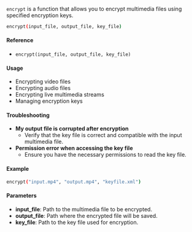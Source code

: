 


`encrypt` is a function that allows you to encrypt multimedia files using specified encryption keys.

```bash
encrypt(input_file, output_file, key_file)
```

#### Reference

- `encrypt(input_file, output_file, key_file)`

#### Usage

- Encrypting video files
- Encrypting audio files
- Encrypting live multimedia streams
- Managing encryption keys

#### Troubleshooting

- **My output file is corrupted after encryption**
  - Verify that the key file is correct and compatible with the input multimedia file.
- **Permission error when accessing the key file**
  - Ensure you have the necessary permissions to read the key file.

#### Example

```bash
encrypt("input.mp4", "output.mp4", "keyfile.xml")
```

#### Parameters

- **input_file**: Path to the multimedia file to be encrypted.
- **output_file**: Path where the encrypted file will be saved.
- **key_file**: Path to the key file used for encryption.

